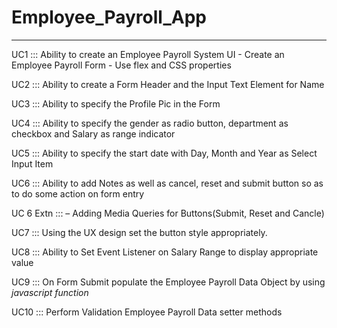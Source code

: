 # Employee_Payroll_App
---------------------------------------------------------------------------------------------------------

UC1 ::: Ability to create an Employee Payroll System UI - Create an Employee Payroll Form - Use flex and CSS properties

UC2 ::: Ability to create a Form Header and the Input Text Element for Name

UC3 ::: Ability to specify the Profile Pic in the Form

UC4 ::: Ability to specify the gender as radio button, department as checkbox and Salary as range indicator

UC5 ::: Ability to specify the start date with Day, Month and Year as Select Input Item

UC6 ::: Ability to add Notes as well as cancel, reset and submit button so as to do some action on form entry

UC 6 Extn ::: – Adding Media Queries for Buttons(Submit, Reset and Cancle)

UC7 ::: Using the UX design set the button style appropriately.

UC8 ::: Ability to Set Event Listener on Salary Range to display appropriate value

UC9 ::: On Form Submit populate the Employee Payroll Data Object by using *javascript function* 

UC10 ::: Perform Validation Employee Payroll Data setter methods
